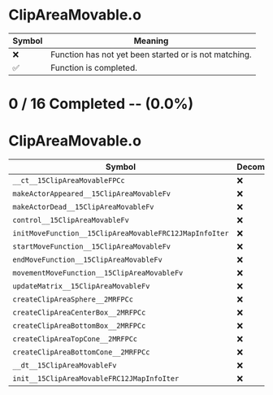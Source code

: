 # ClipAreaMovable.o
| Symbol | Meaning 
| ------------- | ------------- 
| :x: | Function has not yet been started or is not matching. 
| :white_check_mark: | Function is completed. 


# 0 / 16 Completed -- (0.0%)
# ClipAreaMovable.o
| Symbol | Decompiled? |
| ------------- | ------------- |
| `__ct__15ClipAreaMovableFPCc` | :x: |
| `makeActorAppeared__15ClipAreaMovableFv` | :x: |
| `makeActorDead__15ClipAreaMovableFv` | :x: |
| `control__15ClipAreaMovableFv` | :x: |
| `initMoveFunction__15ClipAreaMovableFRC12JMapInfoIter` | :x: |
| `startMoveFunction__15ClipAreaMovableFv` | :x: |
| `endMoveFunction__15ClipAreaMovableFv` | :x: |
| `movementMoveFunction__15ClipAreaMovableFv` | :x: |
| `updateMatrix__15ClipAreaMovableFv` | :x: |
| `createClipAreaSphere__2MRFPCc` | :x: |
| `createClipAreaCenterBox__2MRFPCc` | :x: |
| `createClipAreaBottomBox__2MRFPCc` | :x: |
| `createClipAreaTopCone__2MRFPCc` | :x: |
| `createClipAreaBottomCone__2MRFPCc` | :x: |
| `__dt__15ClipAreaMovableFv` | :x: |
| `init__15ClipAreaMovableFRC12JMapInfoIter` | :x: |
